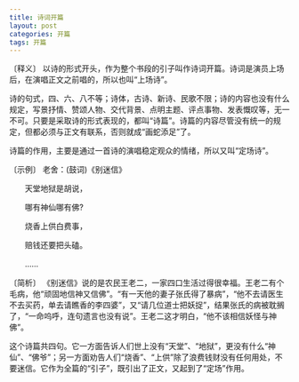 ```yaml
---
title: 诗词开篇
layout: post
categories: 开篇
tags: 开篇
---
```


〔释义〕 以诗的形式开头，作为整个书段的引子叫作诗词开篇。诗词是演员上场后，在演唱正文之前唱的，所以也叫“上场诗”。

诗的句式，四、六、八不等；诗体，古诗、新诗、民歌不限；诗的内容也没有什么规定，写景抒情、赞颂人物、交代背景、点明主题、评点事物、发表慨叹等，无一不可。只要是采取诗的形式表现的，都叫“诗篇”。诗篇的内容尽管没有统一的规定，但都必须与正文有联系，否则就成“画蛇添足”了。

诗篇的作用，主要是通过一首诗的演唱稳定观众的情绪，所以又叫“定场诗”。

〔示例〕 老舍：(鼓词)《别迷信》

　　天堂地狱是胡说，

　　哪有神仙哪有佛?

　　烧香上供白费事，

　　赔钱还要把头磕。

　　……

〔简析〕 《别迷信》说的是农民王老二，一家四口生活过得很幸福。王老二有个毛病，他“顽固地信神又信佛”。“有一天他的妻子张氏得了暴病”，“他不去请医生不去买药，单去请瞧香的李四婆”，又“请几位道士把妖捉”，结果张氏的病被耽搁了，“一命呜呼，连句遗言也没有说”。王老二这才明白，“他不该相信妖怪与神佛”。

这个诗篇共四句。它一方面告诉人们世上没有“天堂”、“地狱”，更没有什么“神仙”、“佛爷”；另一方面劝告人们“烧香”、“上供”除了浪费钱财没有任何用处，不要迷信。它作为全篇的“引子”，既引出了正文，又起到了“定场”作用。 